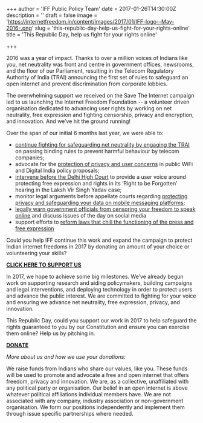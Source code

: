 +++
author = 'IFF Public Policy Team'
date = 2017-01-26T14:30:00Z
description = ''
draft = false
image = 'https://internetfreedom.in/content/images/2017/01/IFF-logo--May-2016-.png'
slug = 'this-republic-day-help-us-fight-for-your-rights-online'
title = 'This Republic Day, help us fight for your rights online'

+++


2016 was a year of impact. Thanks to over a million voices of Indians like you, net neutrality was front and centre in government offices, newsrooms, and the floor of our Parliament, resulting in the Telecom Regulatory Authority of India (TRAI) announcing the first set of rules to safeguard  an open internet and prevent discrimination from corporate lobbies. 

The overwhelming support we received on the Save The Internet campaign led to us launching the Internet Freedom Foundation -- a volunteer driven organisation dedicated to advancing user rights by working on net neutrality, free expression and fighting censorship, privacy and encryption, and innovation. And we’ve hit the ground running! 

Over the span of our initial 6 months last year, we were able to:

- [continue fighting for safeguarding net neutrality by engaging the TRAI](https://internetfreedom.in/iffs-summary-of-trais-new-net-neutrality-paper/) on passing binding rules to prevent harmful behaviour by telecom companies;
- advocate for the [protection of privacy and user concerns](https://internetfreedom.in/concerns-trai-wifi-hotspot/) in public WiFi and Digital India policy proposals; 
- [intervene before the Delhi High Court](https://internetfreedom.in/intervention-in-the-high-court-of-delhi-on-the-right-to-be-forgotten/) to provide a user voice around protecting free expression and rights in its ‘Right to be Forgotten’ hearing in the Laksh Vir Singh Yadav case;
- monitor legal arguments before appellate courts regarding [protecting privacy and safeguarding your data on mobile messaging platforms](https://internetfreedom.in/whatsapp-privacy-case-calls-for-urgent-government-action-to-protect-user-privacy/);
- [legally warn government officials from censoring your freedom to speak online](https://internetfreedom.in/iff-demands-indore-collector-withdraw-notice-on-social-media-censorship/) and discuss issues of the day on social media
- support efforts to [reform laws that chill the functioning of the press and free expression](https://internetfreedom.in/iff-supports-speechbill-in/)

Could you help IFF continue this work and expand the campaign to protect Indian internet freedoms in 2017 by donating an amount of your choice or volunteering your skills? 

[**CLICK HERE TO SUPPORT US**](https://internetfreedom.in/support/)

In 2017, we hope to achieve some big milestones. We’ve already begun work on supporting research and aiding policymakers, building campaigns and legal interventions, and deploying technology in order to protect users and advance the public interest. We are committed to fighting for your voice and ensuring we advance net neutrality, free expression, privacy, and innovation.

This Republic Day, could you support our work in 2017 to help safeguard the rights guaranteed to you by our Constitution and ensure you can exercise them online? Help us by pitching in. 

[**DONATE**](https://internetfreedom.in/support/)

*More about us and how we use your donations:*

We raise funds from Indians who share our values, like you. These funds will be used to promote and advocate a free and open internet that offers freedom, privacy and innovation. We are, as a collective, unaffiliated with any political party or organisation. Our belief in an open internet is above whatever political affiliations individual members have. We are not associated with any company, industry association or non-government organisation. We form our positions independently and implement them through issue specific partnerships where needed.

